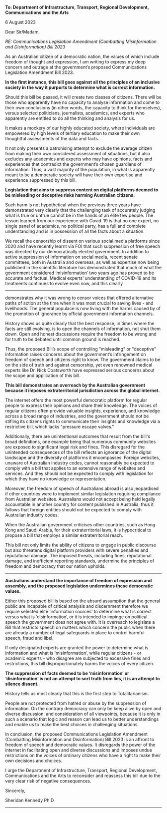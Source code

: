 **To: Department of Infrastructure, Transport, Regional Development, Communications**
**and the Arts**

6 August 2023

Dear Sir/Madam,

_RE: Communications Legislation Amendment (Combatting Misinformation and Disinformation)_
_Bill 2023_

As an Australian citizen of a democratic nation, the values of which include freedom of thought
and expression, I am writing to express my deep concern and outrage at the government’s
proposed Communications Legislation Amendment Bill 2023.

**In the first instance, this bill goes against all the principles of an inclusive society in the**
**way it purports to determine what is correct information.**

Should this bill be passed, it will create two classes of citizens. There will be those who
apparently have no capacity to analyse information and come to their own conclusions (in other
words, the capacity to think for themselves), versus selected politicians, journalists, academics,
and experts who apparently are entitled to do all the thinking and analysis for us.

It makes a mockery of our highly educated society, where individuals are empowered by high
levels of tertiary education to make their own thoughtful assessments of the data and facts.

It not only presents a patronising attempt to exclude the average citizen from making their own
considered assessment of situations, but it also excludes any academics and experts who may
have opinions, facts and experiences that contradict the government’s chosen guardians of
information. Thus, a vast majority of the population, in what is apparently meant to be a
democratic society will have their own expertise and experience suppressed by this bill.

**Legislation that aims to suppress content on digital platforms deemed to be misleading**
**or deceptive risks harming Australian citizens.**

Such harm is not hypothetical when the previous three years have demonstrated very clearly
that the challenging task of accurately judging what is true or untrue cannot be in the hands of
an elite few people. The lesson learned from our experience with Covid-19 is that no one
expert, no single panel of academics, no political party, has a full and complete understanding
and is in possession of all the facts about a situation.

We recall the censorship of dissent on various social media platforms since 2020 and have
recently learnt via FOI that such suppression of free speech was directed by our democratically
elected government. In addition to active suppression of information on social media, recent
senate committees, both in Australia and overseas, as well as expertise now being published in
the scientific literature has demonstrated that much of what the government considered
‘misinformation’ two years ago has proved to be accurate and factual. Medical experts’
understanding of COVID-19 and its treatments continues to evolve even now, and this clearly


-----

demonstrates why it was wrong to censor voices that offered alternative paths of action at the
time when it was most crucial to saving lives - and livelihoods. The general populace is now
living with the harms caused by of the promotion of ignorance by official government information
channels.

History shows us quite clearly that the best response, in times where the facts are still evolving,
is to open the channels of information, not shut them down. Open and honest discussions
require the freedom to be wrong and for truth to be debated until common ground is reached.

Thus, the proposed Bill’s scope of controlling "misleading" or "deceptive" information raises
concerns about the government’s infringement on freedom of speech and citizens right to know.
The government claims to be on the side of truth and against censorship, yet even renowned
medical experts like Dr. Nick Coatsworth have expressed serious concerns about the scope and
application of this bill.

**This bill demonstrates an overreach by the Australian government because it imposes**
**extraterritorial jurisdiction across the global internet.**

The internet offers the most powerful democratic platform for regular people to express their
opinions and share their knowledge. The voices of regular citizens often provide valuable
insights, experience, and knowledge across a broad range of industries, and the government
should not be stifling its citizens rights to communicate their insights and knowledge via a
restrictive bill, which lacks "pressure escape valves."

Additionally, there are unintentional outcomes that result from the bill's broad definitions, one
example being that numerous community websites are exposed to significant legal risk and
fines. This disregard for the unintended consequences of the bill reflects an ignorance of the
digital landscape and the diversity of platforms it encompasses. Foreign websites, unaware of
Australian industry codes, cannot reasonably be expected to comply with a bill that applies to an
extensive range of websites and services. And they should not be expected to comply with
legislation for which they have no knowledge or representation.

Moreover, the freedom of speech of Australians abroad is also jeopardised if other countries
were to implement similar legislation requiring compliance from Australian websites. Australians
would not accept being held legally accountable in another country for content published in
Australia, thus it follows that foreign entities should not be expected to comply with Australian
industry codes.

When the Australian government criticises other countries, such as Hong Kong and Saudi
Arabia, for their extraterritorial laws, it is hypocritical to propose a bill that employs a similar
extraterritorial reach.

This bill not only limits the ability of citizens to engage in public discourse but also threatens
digital platform providers with severe penalties and reputational damage. The imposed threats,
including fines, reputational damage, and inefficient reporting standards, undermine the
principles of freedom and democracy that our nation upholds.


-----

**Australians understand the importance of freedom of expression and assembly, and the**
**proposed legislation undermines these democratic values.**

Either this proposed bill is based on the absurd assumption that the general public are
incapable of critical analysis and discernment therefore we require selected elite ‘information
sources’ to determine what is correct versus what is ‘disinformation’, or it is intended to impinge
on political speech the government does not agree with. It is overreach to legislate a Bill that
restricts speech on matters which concern the public when there are already a number of legal
safeguards in place to control harmful speech, fraud and libel.

If only designated experts are granted the power to determine what is information and what is
‘misinformation’, while regular citizens - or academic experts - who disagree are subjected to
excessive fines and restrictions, this bill disproportionately harms the voices of every citizen.

**The suppression of facts deemed to be ‘misinformation’ or ‘disinformation’ is not an**
**attempt to sort truth from lies, it is an attempt to silence dissent.**

History tells us most clearly that this is the first step to Totalitarianism.

People are not protected from hatred or abuse by the suppression of information. On the
contrary democracy can only be keep alive by open and diverse discussion, and consideration
of all viewpoints, because it is only in such a scenario that logic and reason can lead us to
better understandings and enable us to make the best choices in challenging situations.

In conclusion, the proposed Communications Legislation Amendment (Combatting
Misinformation and Disinformation) Bill 2023 is an affront to freedom of speech and democratic
values. It disregards the power of the internet in facilitating open and diverse discussions and
imposes undue restrictions on the voices of ordinary citizens who have a right to make their own
decisions and choices.

I urge the Department of Infrastructure, Transport, Regional Development, Communications and
the Arts to reconsider and reassess this bill due to the very clear risk of negative consequences.

Sincerely,

Sheridan Kennedy Ph.D


-----

